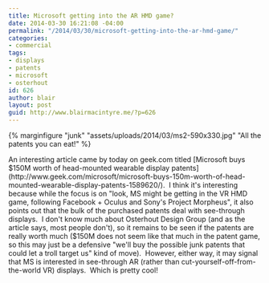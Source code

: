 ```yaml
---
title: Microsoft getting into the AR HMD game?
date: 2014-03-30 16:21:08 -04:00
permalink: "/2014/03/30/microsoft-getting-into-the-ar-hmd-game/"
categories:
- commercial
tags:
- displays
- patents
- microsoft
- osterhout
id: 626
author: blair
layout: post
guid: http://www.blairmacintyre.me/?p=626
---
```


{% marginfigure "junk" "assets/uploads/2014/03/ms2-590x330.jpg" "All the patents you can eat!" %}

An interesting article came by today on geek.com titled [Microsoft buys $150M worth of head-mounted wearable display patents](http://www.geek.com/microsoft/microsoft-buys-150m-worth-of-head-mounted-wearable-display-patents-1589620/).  I think it's interesting because while the focus is on "look, MS might be getting in the VR HMD game, following Facebook + Oculus and Sony's Project Morpheus", it also points out that the bulk of the purchased patents deal with see-through displays.  I don't know much about Osterhout Design Group (and as the article says, most people don't), so it remains to be seen if the patents are really worth much ($150M does not seem like that much in the patent game, so this may just be a defensive "we'll buy the possible junk patents that could let a troll target us" kind of move).  However, either way, it may signal that MS is interested in see-through AR (rather than cut-yourself-off-from-the-world VR) displays.  Which is pretty cool!

